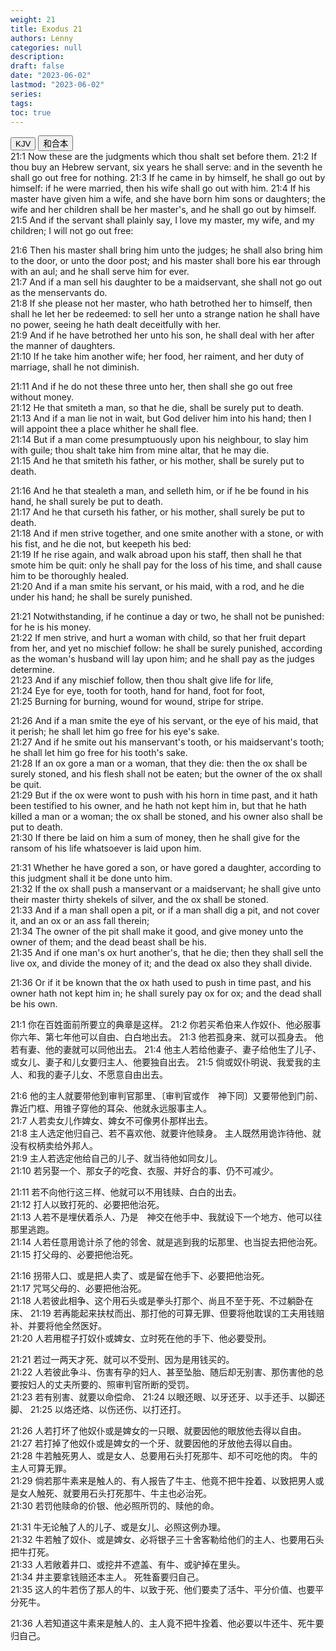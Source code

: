 ```yaml
---
weight: 21
title: Exodus 21
authors: Lenny
categories: null
description: 
draft: false
date: "2023-06-02"
lastmod: "2023-06-02"
series: 
tags: 
toc: true
---
```


<!--more-->

<!-- Tab links -->
<div class="tab">
  <button class="tablinks active" onclick="tablabel(event, 'english')">KJV</button>
  <button class="tablinks" onclick="tablabel(event, 'chinese')">和合本</button>
  
</div>

<!-- Tab content -->
<div id="english" class="tabcontent" style="display:block">
21:1 Now these are the judgments which thou shalt set before them.  
21:2 If thou buy an Hebrew servant, six years he shall serve: and in the seventh he shall go out free for nothing.  
21:3 If he came in by himself, he shall go out by himself: if he were married, then his wife shall go out with him.  
21:4 If his master have given him a wife, and she have born him sons or daughters; the wife and her children shall be her master's, and he shall go out by himself.  
21:5 And if the servant shall plainly say, I love my master, my wife, and my children; I will not go out free:  

21:6 Then his master shall bring him unto the judges; he shall also bring him to the door, or unto the door post; and his master shall bore his ear through with an aul; and he shall serve him for ever.  
21:7 And if a man sell his daughter to be a maidservant, she shall not go out as the menservants do.  
21:8 If she please not her master, who hath betrothed her to himself, then shall he let her be redeemed: to sell her unto a strange nation he shall have no power, seeing he hath dealt deceitfully with her.  
21:9 And if he have betrothed her unto his son, he shall deal with her after the manner of daughters.  
21:10 If he take him another wife; her food, her raiment, and her duty of marriage, shall he not diminish.  

21:11 And if he do not these three unto her, then shall she go out free without money.  
21:12 He that smiteth a man, so that he die, shall be surely put to death.  
21:13 And if a man lie not in wait, but God deliver him into his hand; then I will appoint thee a place whither he shall flee.  
21:14 But if a man come presumptuously upon his neighbour, to slay him with guile; thou shalt take him from mine altar, that he may die.  
21:15 And he that smiteth his father, or his mother, shall be surely put to death.  

21:16 And he that stealeth a man, and selleth him, or if he be found in his hand, he shall surely be put to death.  
21:17 And he that curseth his father, or his mother, shall surely be put to death.  
21:18 And if men strive together, and one smite another with a stone, or with his fist, and he die not, but keepeth his bed:  
21:19 If he rise again, and walk abroad upon his staff, then shall he that smote him be quit: only he shall pay for the loss of his time, and shall cause him to be thoroughly healed.  
21:20 And if a man smite his servant, or his maid, with a rod, and he die under his hand; he shall be surely punished.  

21:21 Notwithstanding, if he continue a day or two, he shall not be punished: for he is his money.  
21:22 If men strive, and hurt a woman with child, so that her fruit depart from her, and yet no mischief follow: he shall be surely punished, according as the woman's husband will lay upon him; and he shall pay as the judges determine.  
21:23 And if any mischief follow, then thou shalt give life for life,  
21:24 Eye for eye, tooth for tooth, hand for hand, foot for foot,  
21:25 Burning for burning, wound for wound, stripe for stripe.  

21:26 And if a man smite the eye of his servant, or the eye of his maid, that it perish; he shall let him go free for his eye's sake.  
21:27 And if he smite out his manservant's tooth, or his maidservant's tooth; he shall let him go free for his tooth's sake.  
21:28 If an ox gore a man or a woman, that they die: then the ox shall be surely stoned, and his flesh shall not be eaten; but the owner of the ox shall be quit.  
21:29 But if the ox were wont to push with his horn in time past, and it hath been testified to his owner, and he hath not kept him in, but that he hath killed a man or a woman; the ox shall be stoned, and his owner also shall be put to death.  
21:30 If there be laid on him a sum of money, then he shall give for the ransom of his life whatsoever is laid upon him.  

21:31 Whether he have gored a son, or have gored a daughter, according to this judgment shall it be done unto him.  
21:32 If the ox shall push a manservant or a maidservant; he shall give unto their master thirty shekels of silver, and the ox shall be stoned.  
21:33 And if a man shall open a pit, or if a man shall dig a pit, and not cover it, and an ox or an ass fall therein;  
21:34 The owner of the pit shall make it good, and give money unto the owner of them; and the dead beast shall be his.  
21:35 And if one man's ox hurt another's, that he die; then they shall sell the live ox, and divide the money of it; and the dead ox also they shall divide.  

21:36 Or if it be known that the ox hath used to push in time past, and his owner hath not kept him in; he shall surely pay ox for ox; and the dead shall be his own.  

</div>


<div id="chinese" class="tabcontent">
21:1 你在百姓面前所要立的典章是这样。  
21:2 你若买希伯来人作奴仆、他必服事你六年、第七年他可以自由、白白地出去。  
21:3 他若孤身来、就可以孤身去。  他若有妻、他的妻就可以同他出去。  
21:4 他主人若给他妻子、妻子给他生了儿子、或女儿、妻子和儿女要归主人、他要独自出去。  
21:5 倘或奴仆明说、我爱我的主人、和我的妻子儿女、不愿意自由出去。  

21:6 他的主人就要带他到审判官那里、〔审判官或作　神下同〕又要带他到门前、靠近门框、用锥子穿他的耳朵、他就永远服事主人。  
21:7 人若卖女儿作婢女、婢女不可像男仆那样出去。  
21:8 主人选定他归自己、若不喜欢他、就要许他赎身。  主人既然用诡诈待他、就没有权柄卖给外邦人。  
21:9 主人若选定他给自己的儿子、就当待他如同女儿。  
21:10 若另娶一个、那女子的吃食、衣服、并好合的事、仍不可减少。  

21:11 若不向他行这三样、他就可以不用钱赎、白白的出去。  
21:12 打人以致打死的、必要把他治死。  
21:13 人若不是埋伏着杀人、乃是　神交在他手中、我就设下一个地方、他可以往那里逃跑。  
21:14 人若任意用诡计杀了他的邻舍、就是逃到我的坛那里、也当捉去把他治死。  
21:15 打父母的、必要把他治死。  

21:16 拐带人口、或是把人卖了、或是留在他手下、必要把他治死。  
21:17 咒骂父母的、必要把他治死。  
21:18 人若彼此相争、这个用石头或是拳头打那个、尚且不至于死、不过躺卧在床、
21:19 若再能起来扶杖而出、那打他的可算无罪、但要将他耽误的工夫用钱赔补、并要将他全然医好。  
21:20 人若用棍子打奴仆或婢女、立时死在他的手下、他必要受刑。  

21:21 若过一两天才死、就可以不受刑、因为是用钱买的。  
21:22 人若彼此争斗、伤害有孕的妇人、甚至坠胎、随后却无别害、那伤害他的总要按妇人的丈夫所要的、照审判官所断的受罚。  
21:23 若有别害、就要以命偿命、
21:24 以眼还眼、以牙还牙、以手还手、以脚还脚、
21:25 以烙还烙、以伤还伤、以打还打。  

21:26 人若打坏了他奴仆或是婢女的一只眼、就要因他的眼放他去得以自由。  
21:27 若打掉了他奴仆或是婢女的一个牙、就要因他的牙放他去得以自由。  
21:28 牛若触死男人、或是女人、总要用石头打死那牛、却不可吃他的肉。  牛的主人可算无罪。  
21:29 倘若那牛素来是触人的、有人报告了牛主、他竟不把牛拴着、以致把男人或是女人触死、就要用石头打死那牛、牛主也必治死。  
21:30 若罚他赎命的价银、他必照所罚的、赎他的命。  

21:31 牛无论触了人的儿子、或是女儿、必照这例办理。  
21:32 牛若触了奴仆、或是婢女、必将银子三十舍客勒给他们的主人、也要用石头把牛打死。  
21:33 人若敞着井口、或挖井不遮盖、有牛、或驴掉在里头。  
21:34 井主要拿钱赔还本主人。  死牲畜要归自己。  
21:35 这人的牛若伤了那人的牛、以致于死、他们要卖了活牛、平分价值、也要平分死牛。  

21:36 人若知道这牛素来是触人的、主人竟不把牛拴着、他必要以牛还牛、死牛要归自己。  

</div>


